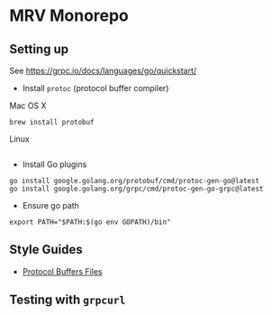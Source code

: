 # MRV Monorepo


## Setting up

See <https://grpc.io/docs/languages/go/quickstart/>

- Install `protoc` (protocol buffer compiler)

Mac OS X

```shell
brew install protobuf 
```

Linux

```shell

```

- Install Go plugins

```shell
go install google.golang.org/protobuf/cmd/protoc-gen-go@latest
go install google.golang.org/grpc/cmd/protoc-gen-go-grpc@latest
```

- Ensure go path 

```shell
export PATH="$PATH:$(go env GOPATH)/bin"
```

## Style Guides

- [Protocol Buffers Files](https://developers.google.com/protocol-buffers/docs/style)


## Testing with `grpcurl`

